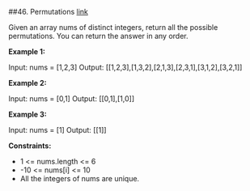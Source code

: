 ##46. Permutations
[link](https://leetcode.com/problems/permutations/)

Given an array nums of distinct integers, return all the possible permutations. You can return the answer in any order.

**Example 1:**

Input: nums = [1,2,3]
Output: [[1,2,3],[1,3,2],[2,1,3],[2,3,1],[3,1,2],[3,2,1]]

**Example 2:**

Input: nums = [0,1]
Output: [[0,1],[1,0]]

**Example 3:**

Input: nums = [1]
Output: [[1]]

**Constraints:**

- 1 <= nums.length <= 6
- -10 <= nums[i] <= 10
- All the integers of nums are unique.